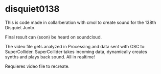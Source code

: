 disquiet0138
============

This is code made in collarberation with cmol to create sound for the 138th Disquiet Junto.

Final result can (soon) be heard on soundcloud.

The video file gets analyzed in Processing and data sent with OSC to SuperCollider.
SuperCollider takes incoming data, dynamically creates synths and plays back sound. All in realtime!

Requieres video file to recreate.